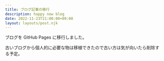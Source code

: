 ```yaml
---
title: ブログ記事の移行
description: happy new blog
date: 2022-11-23T21:00:00+09:00
layout: layouts/post.njk
---
```

ブログを GitHub Pages に移行しました。

古いブログから個人的に必要な物は移植できたので古い方は気が向いたら削除する予定。
